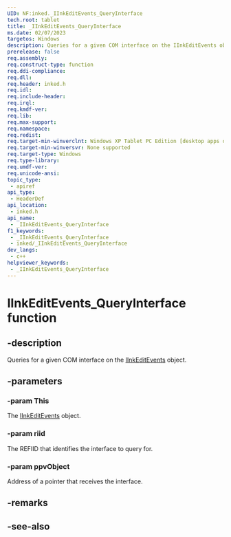 ```yaml
---
UID: NF:inked._IInkEditEvents_QueryInterface
tech.root: tablet
title: _IInkEditEvents_QueryInterface
ms.date: 02/07/2023
targetos: Windows
description: Queries for a given COM interface on the IInkEditEvents object.
prerelease: false
req.assembly: 
req.construct-type: function
req.ddi-compliance: 
req.dll: 
req.header: inked.h
req.idl: 
req.include-header: 
req.irql: 
req.kmdf-ver: 
req.lib: 
req.max-support: 
req.namespace: 
req.redist: 
req.target-min-winverclnt: Windows XP Tablet PC Edition [desktop apps only]
req.target-min-winversvr: None supported
req.target-type: Windows
req.type-library: 
req.umdf-ver: 
req.unicode-ansi: 
topic_type:
 - apiref
api_type:
 - HeaderDef
api_location:
 - inked.h
api_name:
 - _IInkEditEvents_QueryInterface
f1_keywords:
 - _IInkEditEvents_QueryInterface
 - inked/_IInkEditEvents_QueryInterface
dev_langs:
 - c++
helpviewer_keywords:
 - _IInkEditEvents_QueryInterface
---
```


# IInkEditEvents_QueryInterface function

## -description

Queries for a given COM interface on the [IInkEditEvents](nn-inked-_iinkeditevents.md) object.

## -parameters

### -param This

The [IInkEditEvents](nn-inked-_iinkeditevents.md) object.

### -param riid

The REFIID that identifies the interface to query for.

### -param ppvObject

Address of a pointer that receives the interface.

## -remarks

## -see-also
